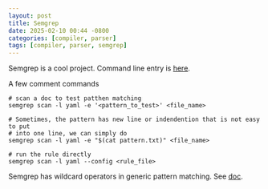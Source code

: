 ```yaml
---
layout: post
title: Semgrep
date: 2025-02-10 00:44 -0800
categories: [compiler, parser]
tags: [compiler, parser, semgrep]
---
```


Semgrep is a cool project. Command line entry is
[here](https://github.com/semgrep/semgrep/blob/6a1a467f34fc15dea066aff20e9a9bc9a69a1442/cli/src/semgrep/cli.py#L62).

A few comment commands

```
# scan a doc to test patthen matching
semgrep scan -l yaml -e '<pattern_to_test>' <file_name>

# Sometimes, the pattern has new line or indendention that is not easy to put
# into one line, we can simply do
semgrep scan -l yaml -e "$(cat pattern.txt)" <file_name>

# run the rule directly
semgrep scan -l yaml --config <rule_file>
```

Semgrep has wildcard operators in generic pattern matching. See
[doc](https://semgrep.dev/docs/writing-rules/generic-pattern-matching).
